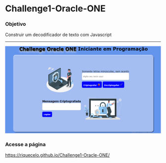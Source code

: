 # Challenge1-Oracle-ONE
### Objetivo
Construir um decodificador de texto com Javascript 
<br><hr>
<img src="https://github.com/Riquecelo/Challenge1-Oracle-ONE/blob/main/img/Captura-de-tela-Challenge%202022-01-22.png" width='800'>

### Acesse a página

 https://riquecelo.github.io/Challenge1-Oracle-ONE/
